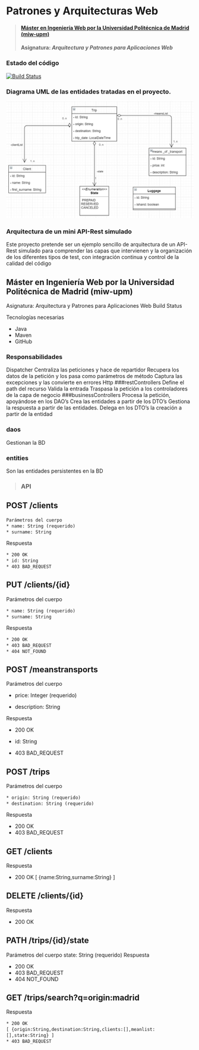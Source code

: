 
# Patrones y Arquitecturas Web

> #### [Máster en Ingeniería Web por la Universidad Politécnica de Madrid (miw-upm)](http://miw.etsisi.upm.es)
> #### Asignatura: *Arquitectura y Patrones para Aplicaciones Web*

### Estado del código

[![Build Status](https://travis-ci.org/ropili19/APAW-ECP2-rosarioOrbezo.svg?branch=master)](https://travis-ci.org/ropili19/APAW-ECP2-rosarioOrbezo.svg?branch=master)

<!---
![Quality Gate](https://sonarcloud.io/api/project_badges/measure?project=es.upm.miw%3AAPAW-pd&metric=alert_status)
-->
### Diagrama UML de las entidades tratadas en el proyecto.
![Alt text](https://github.com/ropili19/APAW.-ECP1.-rosario.orbezo/blob/master/src/main/images/uml_1.jpeg?raw=true "uml")

### Arquitectura de un mini API-Rest simulado
Este proyecto pretende ser un ejemplo sencillo de arquitectura de un API-Rest simulado para comprender las capas que intervienen y la organización de los diferentes tipos de test, con integración continua y control de la calidad del código

## Máster en Ingeniería Web por la Universidad Politécnica de Madrid (miw-upm)
Asignatura: Arquitectura y Patrones para Aplicaciones Web
Build Status

Tecnologías necesarias
* Java
* Maven
* GitHub
### Responsabilidades
Dispatcher
Centraliza las peticiones y hace de repartidor
Recupera los datos de la petición y los pasa como parámetros de método
Captura las excepciones y las convierte en errores Http
###restControllers
Define el path del recurso
Valida la entrada
Traspasa la petición a los controladores de la capa de negocio
###businessControllers
Procesa la petición, apoyándose en los DAO’s
Crea las entidades a partir de los DTO’s
Gestiona la respuesta a partir de las entidades. Delega en los DTO’s la creación a partir de la entidad
### daos
Gestionan la BD
### entities
Son las entidades persistentes en la BD
>### API

## POST /clients

	Parámetros del cuerpo
	* name: String (requerido)
	* surname: String
  
Respuesta

	* 200 OK
	* id: String
	* 403 BAD_REQUEST
## PUT /clients/{id}

Parámetros del cuerpo

	* name: String (requerido)
	* surname: String
  
Respuesta

	* 200 OK
	* 403 BAD_REQUEST
	* 404 NOT_FOUND
  
## POST /meanstransports

Parámetros del cuerpo
  
 * price: Integer (requerido)
  
 * description: String
  
Respuesta

* 200 OK
  
* id: String
  
* 403 BAD_REQUEST
  
  
## POST /trips

Parámetros del cuerpo

	* origin: String (requerido)
	* destination: String (requerido)
	
Respuesta

*	200 OK
*	403 BAD_REQUEST

## GET /clients
Respuesta
*	200 OK
	[ {name:String,surname:String} ]
## DELETE /clients/{id}
Respuesta
*	200 OK


## PATH /trips/{id}/state
Parámetros del cuerpo
state: String (requerido)
Respuesta
*	200 OK
*	403 BAD_REQUEST
*	404 NOT_FOUND
## GET /trips/search?q=origin:madrid
Respuesta

	* 200 OK
	[ {origin:String,destination:String,clients:[],meanlist:[],state:String} ]
	* 403 BAD_REQUEST

